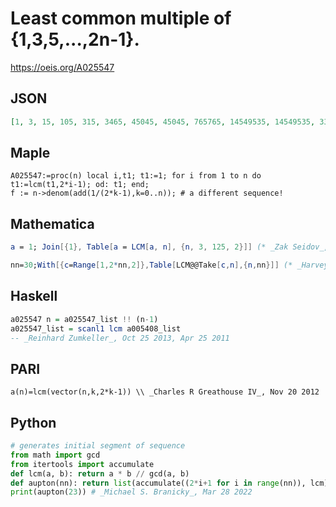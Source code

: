 # Least common multiple of \{1,3,5,\.\.\.,2n\-1\}\.
https://oeis.org/A025547
## JSON
```JSON
[1, 3, 15, 105, 315, 3465, 45045, 45045, 765765, 14549535, 14549535, 334639305, 1673196525, 5019589575, 145568097675, 4512611027925, 4512611027925, 4512611027925, 166966608033225, 166966608033225, 6845630929362225, 294362129962575675, 294362129962575675]
```
## Maple
```Maple
A025547:=proc(n) local i,t1; t1:=1; for i from 1 to n do t1:=lcm(t1,2*i-1); od: t1; end;
f := n->denom(add(1/(2*k-1),k=0..n)); # a different sequence!
```
## Mathematica
```Mathematica
a = 1; Join[{1}, Table[a = LCM[a, n], {n, 3, 125, 2}]] (* _Zak Seidov_, Jan 18 2011 *)
```
```Mathematica
nn=30;With[{c=Range[1,2*nn,2]},Table[LCM@@Take[c,n],{n,nn}]] (* _Harvey P. Dale_, Jan 27 2013 *)
```
## Haskell
```Haskell
a025547 n = a025547_list !! (n-1)
a025547_list = scanl1 lcm a005408_list
-- _Reinhard Zumkeller_, Oct 25 2013, Apr 25 2011
```
## PARI
```PARI
a(n)=lcm(vector(n,k,2*k-1)) \\ _Charles R Greathouse IV_, Nov 20 2012
```
## Python
```Python
# generates initial segment of sequence
from math import gcd
from itertools import accumulate
def lcm(a, b): return a * b // gcd(a, b)
def aupton(nn): return list(accumulate((2*i+1 for i in range(nn)), lcm))
print(aupton(23)) # _Michael S. Branicky_, Mar 28 2022
```
